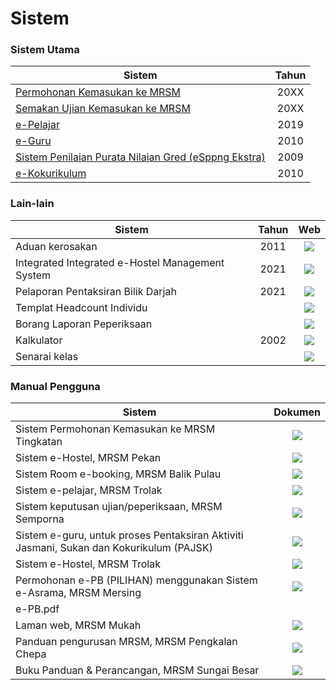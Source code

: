 # Sistem

### Sistem Utama


| Sistem                                               | Tahun |
| ---------------------------------------------------- | :---: |
| [Permohonan Kemasukan ke MRSM](sistem.md)            |  20XX |
| [Semakan Ujian Kemasukan ke MRSM](https://mrsm.mara.gov.my/MARATawaranf1/frmLoginSemakanF1.aspx) |  20XX |
| [e-Pelajar](http://www.mrsmkotakinabalu.edu.my/epelajar/login.asp) |  2019 |
| [e-Guru](http://www.mrsmsemporna.edu.my/skoq/contents/Loginguru.asp) |  2010 |
| [Sistem Penilaian Purata Nilaian Gred (eSppng Ekstra)](https://uppmmrsmlangkawi.com/esppng) |  2009 |
| [e-Kokurikulum](http://www.mrsmserting.com/SKOQ/Contents/loginKoq.asp) |  2010 |


### Lain-lain

| Sistem                                           | Tahun |                                                                              Web                                                                              |
| ------------------------------------------------ | :---: | :-----------------------------------------------------------------------------------------------------------------------------------------------------------: |
| Aduan kerosakan                                  |  2011 |                                    [![](broken-reference)](https://mrsmict.wixsite.com/mrsmkkmaintainance/aduan-kerosakkan)                                   |
| Integrated Integrated e-Hostel Management System |  2021 |                                                   [![](broken-reference)](http://e-hostel.net/trans\_hostel)                                                  |
| Pelaporan Pentaksiran Bilik Darjah               |  2021 |                                                   [![](broken-reference)](https://mylink.la/nurmujahadah02)                                                   |
| Templat Headcount Individu                       |       | [![](broken-reference)](https://maranet-my.sharepoint.com/:x:/g/personal/joespenzal\_mara\_gov\_my/EfRb-OhMT8hFqlBPfSu8GZ4BpVBxAzzcNXAz\_KWWl\_VyFw?e=FqpV7A) |
| Borang Laporan Peperiksaan                       |       |                                       [![](broken-reference)](http://examreportofficialuppmlgg168.uppmlgg.com/index.asp)                                      |
| Kalkulator                                       |  2002 |                                      [![](broken-reference)](http://kalkulatorpng4mrsm.uppmlgg.com/calculatorPNGatas.asp)                                     |
| Senarai kelas                                    |       |                                               [![](broken-reference)](http://www.uppmlgg.com/senaraikelas.html)                                               |

### Manual Pengguna

| Sistem                                                                                  |                                      Dokumen                                      |
| --------------------------------------------------------------------------------------- | :-------------------------------------------------------------------------------: |
| Sistem Permohonan Kemasukan ke MRSM Tingkatan                                           |            [![](broken-reference)](material/Sistem-Permohonan-MRSM.pdf)           |
| Sistem e-Hostel, MRSM Pekan                                                             | [![](broken-reference)](http://tar.mrsm.edu.my/data/pelajar/asrama/borang-pb.pdf) |
| Sistem Room e-booking, MRSM Balik Pulau                                                 |                 [![](broken-reference)](Sistem-Room-e-booking.pdf)                |
| Sistem e-pelajar, MRSM Trolak                                                           |                   [![](broken-reference)](material/epelajar.pdf)                  |
| Sistem keputusan ujian/peperiksaan, MRSM Semporna                                       |              [![](broken-reference)](material/semakan\_keputusan.pdf)             |
| Sistem e-guru, untuk proses Pentaksiran Aktiviti Jasmani, Sukan dan Kokurikulum (PAJSK) |                    [![](broken-reference)](material/eguru.pdf)                    |
| Sistem e-Hostel, MRSM Trolak                                                            |                   [![](broken-reference)](material/E-HOSTEL.pdf)                  |
| Permohonan e-PB (PILIHAN) menggunakan Sistem e-Asrama, MRSM Mersing                     |                     [![](broken-reference)](material/e-PB.pdf)                    |
| e-PB.pdf                                                                                |                                                                                   |
| Laman web, MRSM Mukah                                                                   |                  [![](broken-reference)](material/web-mukah.pdf)                  |
| Panduan pengurusan MRSM, MRSM Pengkalan Chepa                                           |               [![](broken-reference)](material/pengurusan\_mrsm.pdf)              |
| Buku Panduan & Perancangan, MRSM Sungai Besar                                           |              [![](broken-reference)](https://anyflip.com/mkaug/elxb/)             |
